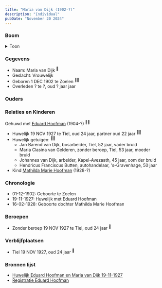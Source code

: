 ```yaml
---
title: "Maria van Dijk (1902-?)"
description: "Individual"
pubDate: "November 20 2024"
---
```


### Boom
<details><summary>Toon</summary>

![test](https://www.plantuml.com/plantuml/svg/dP8_Ry8m4CLtVueJ34n80GeKX005ahP3_mnLXoxe4X-96yT6jW55YE_U0A6W3XNgPElik_TxpvvQXyQjSybi9jGA3UOGOPmbHgyLdscf3JY3ofP7f1nB1IU8XOabdVQKhrm1EUKH6NigMKU6j2jMnAwcnXAjXHq305yRJkOz5N6coDhHA4UXncFei3rZ3NWxIbd6JYsrPpG2OOCAvk8hgm5QUFAyjjU3dyvww0UTe5EEtoq5IRw7qJ32g5X4sZb9mp6qO1xCe3Nmsl2fIPAwkccpjPGBL7mH6srjf4kgicK2amDGHH7mDHeEZrelSrHdYjRW7g0UTC9kwF-XtZshtq73DXyCRaYbcD2j41N3QBWbpeLA3eO6yFBwKIxj_X4cz3olruUw54dg2f9IRqkW_IL4bmh94GvfqcyRRMy0juJOWp3m3vht__DHlLkpMU6oAi9BeRBHhAWOcvBYvV_y1W00)
</details>

### Gegevens
- Naam: Maria van Dijk <sup><a href="../s00347/" style="text-decoration:none" title="Huwelijk Eduard Hoofman en Maria van Dijk 19-11-1927">:link:</a></sup>
- Geslacht: Vrouwelijk
- Geboren 1 DEC 1902 te Zoelen <sup><a href="../s00347/" style="text-decoration:none" title="Huwelijk Eduard Hoofman en Maria van Dijk 19-11-1927">:link:</a><a href="../s00352/" style="text-decoration:none" title="Registratie Eduard Hoofman">:link:</a></sup>
- Overleden ? te ?, oud ? jaar jaar 

### Ouders

### Relaties en Kinderen

Gehuwd met [Eduard Hoofman](../i00198/) (1904-?) <sup><a href="../s00347/" style="text-decoration:none" title="Huwelijk Eduard Hoofman en Maria van Dijk 19-11-1927">:link:</a><a href="../s00350/" style="text-decoration:none" title="Gezinskaart Josephus Hoofman">:link:</a></sup>
- Huwelijk 19 NOV 1927 te Tiel, oud 24 jaar, partner oud 22 jaar <sup><a href="../s00347/" style="text-decoration:none" title="Huwelijk Eduard Hoofman en Maria van Dijk 19-11-1927">:link:</a><a href="../s00350/" style="text-decoration:none" title="Gezinskaart Josephus Hoofman">:link:</a></sup>
- Huwelijk getuigen:  <sup><a href="../s00347/" style="text-decoration:none" title="Huwelijk Eduard Hoofman en Maria van Dijk 19-11-1927">:link:</a><a href="../s00350/" style="text-decoration:none" title="Gezinskaart Josephus Hoofman">:link:</a></sup>
  - Jan Barend van Dijk, bosarbeider, Tiel, 52 jaar, vader bruid
  - Maria Clasina van Gelderen, zonder beroep, Tiel, 53 jaar, moeder bruid
  - Johannes van Dijk, arbeider, Kapel-Avezaath, 45 jaar, oom der bruid
  - Hendricus Franciscus Butten, autohandelaar, \'s-Gravenhage, 50 jaar
- Kind [Mathilda Marie Hoofman](../i00209/) (1928-?)

### Chronologie
- 01-12-1902: Geboorte te Zoelen
- 19-11-1927: Huwelijk met Eduard Hoofman
- 16-02-1928: Geboorte dochter Mathilda Marie Hoofman

### Beroepen
- Zonder beroep 19 NOV 1927 te Tiel, oud 24 jaar <sup><a href="../s00347/" style="text-decoration:none" title="Huwelijk Eduard Hoofman en Maria van Dijk 19-11-1927">:link:</a></sup>

### Verblijfplaatsen
- Tiel  19 NOV 1927, oud 24 jaar  <sup><a href="../s00347/" style="text-decoration:none" title="Huwelijk Eduard Hoofman en Maria van Dijk 19-11-1927">:link:</a></sup>

### Bronnen lijst
- [Huwelijk Eduard Hoofman en Maria van Dijk 19-11-1927](../s00347/)
- [Registratie Eduard Hoofman](../s00352/)